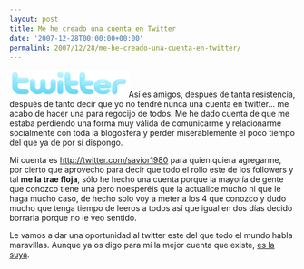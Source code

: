 ```yaml
---
layout: post
title: Me he creado una cuenta en Twitter
date: '2007-12-28T00:00:00+00:00'
permalink: 2007/12/28/me-he-creado-una-cuenta-en-twitter/
---
```

<img src='/assets/twitter.png' alt='twitter' class="derecha" />Así es amigos, después de tanta resistencia, después de tanto decir que yo no tendré nunca una cuenta en twitter... me acabo de hacer una para regocijo de todos. Me he dado cuenta de que me estaba perdiendo una forma muy válida de comunicarme y relacionarme socialmente con toda la blogosfera y perder miserablemente el poco tiempo del que ya de por sí dispongo.

Mi cuenta es <a href="http://twitter.com/savior1980">http://twitter.com/savior1980</a> para quien quiera agregarme, por cierto que aprovecho para decir que todo el rollo este de los followers y tal <strong>me la trae floja</strong>, sólo he hecho una cuenta porque la mayoría de gente que conozco tiene una pero noesperéis que la actualice mucho ni que le haga mucho caso, de hecho solo voy a meter a los 4 que conozco y dudo mucho que tenga tiempo de leeros a todos así que igual en dos días decido borrarla porque no le veo sentido.

Le vamos a dar una oportunidad al twitter este del que todo el mundo habla maravillas. Aunque ya os digo para mí la mejor cuenta que existe, <a href="http://twitter.com/Hugo_Ismael">es la suya</a>.
